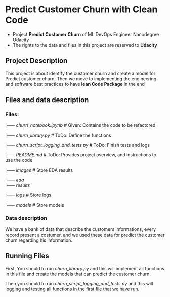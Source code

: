 # Predict Customer Churn with Clean Code

- Project **Predict Customer Churn** of ML DevOps Engineer Nanodegree Udacity
- The rights to the data and files in this project are reserved to **Udacity**

## Project Description
This project is about identify the customer churn and create a model for
Predict customer churn, Then we move to implementing the engineering and
software best practices to have **lean Code Package** in the end

## Files and data description
### Files: 
├── *churn_notebook.ipynb* # Given: Contains the code to be refactored

├── *churn_library.py*     # ToDo: Define the functions

├── *churn_script_logging_and_tests.py* # ToDo: Finish tests and logs

├── *README.md*            # ToDo: Provides project overview, and instructions to use the code

├── *images*               # Store EDA results

└── *eda*   
└── *results*

├── *logs*				 # Store logs

└── *models*               # Store models

### Data description
We have a bank of data that describe the customers informations, every record present a costumer, and we used these data for predict the customer churn regarding his information.

## Running Files
First, You should to run *churn_library.py* and this will implement all functions in this file and create the models that can predict the customer churn.

Then you should to run *churn_script_logging_and_tests.py* and this will logging and testing all functions in the first file that we have run.
